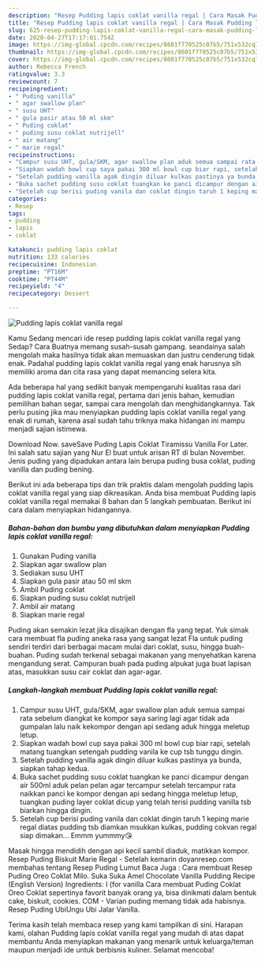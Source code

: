 ```yaml
---
description: "Resep Pudding lapis coklat vanilla regal | Cara Masak Pudding lapis coklat vanilla regal Yang Enak Dan Lezat"
title: "Resep Pudding lapis coklat vanilla regal | Cara Masak Pudding lapis coklat vanilla regal Yang Enak Dan Lezat"
slug: 625-resep-pudding-lapis-coklat-vanilla-regal-cara-masak-pudding-lapis-coklat-vanilla-regal-yang-enak-dan-lezat
date: 2020-04-27T17:17:01.754Z
image: https://img-global.cpcdn.com/recipes/8601f770525c07b5/751x532cq70/pudding-lapis-coklat-vanilla-regal-foto-resep-utama.jpg
thumbnail: https://img-global.cpcdn.com/recipes/8601f770525c07b5/751x532cq70/pudding-lapis-coklat-vanilla-regal-foto-resep-utama.jpg
cover: https://img-global.cpcdn.com/recipes/8601f770525c07b5/751x532cq70/pudding-lapis-coklat-vanilla-regal-foto-resep-utama.jpg
author: Rebecca French
ratingvalue: 3.3
reviewcount: 7
recipeingredient:
- " Puding vanilla"
- " agar swallow plan"
- " susu UHT"
- " gula pasir atau 50 ml skm"
- " Puding coklat"
- " puding susu coklat nutrijell"
- " air matang"
- " marie regal"
recipeinstructions:
- "Campur susu UHT, gula/SKM, agar swallow plan aduk semua sampai rata sebelum diangkat ke kompor saya saring lagi agar tidak ada gumpalan lalu naik kekompor dengan api sedang aduk hingga meletup letup."
- "Siapkan wadah bowl cup saya pakai 300 ml bowl cup biar rapi, setelah matang tuangkan setengah pudding vanila ke cup tsb tunggu dingin."
- "Setelah pudding vanilla agak dingin diluar kulkas pastinya ya bunda, siapkan tahap kedua."
- "Buka sachet pudding susu coklat tuangkan ke panci dicampur dengan air 500ml aduk pelan pelan agar tercampur setelah tercampur rata naikkan panci ke kompor dengan api sedang hingga meletup letup, tuangkan puding layer coklat dicup yang telah terisi pudding vanilla tsb biarkan hingga dingin."
- "Setelah cup berisi puding vanila dan coklat dingin taruh 1 keping marie regal diatas pudding tsb diamkan msukkan kulkas, pudding cokvan regal siap dimakan... Emmm yummmy😘"
categories:
- Resep
tags:
- pudding
- lapis
- coklat

katakunci: pudding lapis coklat 
nutrition: 133 calories
recipecuisine: Indonesian
preptime: "PT16M"
cooktime: "PT44M"
recipeyield: "4"
recipecategory: Dessert

---
```



![Pudding lapis coklat vanilla regal](https://img-global.cpcdn.com/recipes/8601f770525c07b5/751x532cq70/pudding-lapis-coklat-vanilla-regal-foto-resep-utama.jpg)

Kamu Sedang mencari ide resep pudding lapis coklat vanilla regal yang Sedap? Cara Buatnya memang susah-susah gampang. seandainya salah mengolah maka hasilnya tidak akan memuaskan dan justru cenderung tidak enak. Padahal pudding lapis coklat vanilla regal yang enak harusnya sih memiliki aroma dan cita rasa yang dapat memancing selera kita.

Ada beberapa hal yang sedikit banyak mempengaruhi kualitas rasa dari pudding lapis coklat vanilla regal, pertama dari jenis bahan, kemudian pemilihan bahan segar, sampai cara mengolah dan menghidangkannya. Tak perlu pusing jika mau menyiapkan pudding lapis coklat vanilla regal yang enak di rumah, karena asal sudah tahu triknya maka hidangan ini mampu menjadi sajian istimewa.

Download Now. saveSave Puding Lapis Coklat Tiramissu Vanilla For Later. Ini salah satu sajian yang Nur El buat untuk arisan RT di bulan November. Jenis puding yang dipadukan antara lain berupa puding busa coklat, puding vanilla dan puding bening.


Berikut ini ada beberapa tips dan trik praktis dalam mengolah pudding lapis coklat vanilla regal yang siap dikreasikan. Anda bisa membuat Pudding lapis coklat vanilla regal memakai 8 bahan dan 5 langkah pembuatan. Berikut ini cara dalam menyiapkan hidangannya.

<!--inarticleads1-->

##### Bahan-bahan dan bumbu yang dibutuhkan dalam menyiapkan Pudding lapis coklat vanilla regal:

1. Gunakan  Puding vanilla
1. Siapkan  agar swallow plan
1. Sediakan  susu UHT
1. Siapkan  gula pasir atau 50 ml skm
1. Ambil  Puding coklat
1. Siapkan  puding susu coklat nutrijell
1. Ambil  air matang
1. Siapkan  marie regal


Puding akan semakin lezat jika disajikan dengan fla yang tepat. Yuk simak cara membuat fla puding aneka rasa yang sangat lezat Fla untuk puding sendiri terdiri dari berbagai macam mulai dari coklat, susu, hingga buah-buahan. Puding sudah terkenal sebagai makanan yang menyehatkan karena mengandung serat. Campuran buah pada puding alpukat juga buat lapisan atas, masukkan susu cair coklat dan agar-agar. 

<!--inarticleads2-->

##### Langkah-langkah membuat Pudding lapis coklat vanilla regal:

1. Campur susu UHT, gula/SKM, agar swallow plan aduk semua sampai rata sebelum diangkat ke kompor saya saring lagi agar tidak ada gumpalan lalu naik kekompor dengan api sedang aduk hingga meletup letup.
1. Siapkan wadah bowl cup saya pakai 300 ml bowl cup biar rapi, setelah matang tuangkan setengah pudding vanila ke cup tsb tunggu dingin.
1. Setelah pudding vanilla agak dingin diluar kulkas pastinya ya bunda, siapkan tahap kedua.
1. Buka sachet pudding susu coklat tuangkan ke panci dicampur dengan air 500ml aduk pelan pelan agar tercampur setelah tercampur rata naikkan panci ke kompor dengan api sedang hingga meletup letup, tuangkan puding layer coklat dicup yang telah terisi pudding vanilla tsb biarkan hingga dingin.
1. Setelah cup berisi puding vanila dan coklat dingin taruh 1 keping marie regal diatas pudding tsb diamkan msukkan kulkas, pudding cokvan regal siap dimakan... Emmm yummmy😘


Masak hingga mendidih dengan api kecil sambil diaduk, matikkan kompor. Resep Puding Biskuit Marie Regal - Setelah kemarin doyanresep.com membahas tentang Resep Puding Lumut Baca Juga : Cara membuat Resep Puding Oreo Coklat Milo. Suka Suka Amel Chocolate Vanilla Pudding Recipe (English Version) Ingredients: I (for vanilla Cara membuat Puding Coklat Oreo Coklat sepertinya favorit banyak orang ya, bisa dinikmati dalam bentuk cake, biskuit, cookies. COM - Varian puding memang tidak ada habisnya. Resep Puding UbiUngu Ubi Jalar Vanilla. 

Terima kasih telah membaca resep yang kami tampilkan di sini. Harapan kami, olahan Pudding lapis coklat vanilla regal yang mudah di atas dapat membantu Anda menyiapkan makanan yang menarik untuk keluarga/teman maupun menjadi ide untuk berbisnis kuliner. Selamat mencoba!
